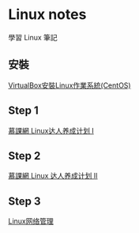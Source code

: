 # Linux notes
學習 Linux 筆記

## 安裝
[VirtualBox安裝Linux作業系統(CentOS)](http://blog.aidec.tw/post/virtualbox-install-linux-centos)

## Step 1
[慕課網 Linux达人养成计划 I](http://www.imooc.com/learn/175)

## Step 2
[慕課網 Linux 达人养成计划 II](http://www.imooc.com/view/111)

## Step 3
 [Linux网络管理](http://www.imooc.com/view/258)
